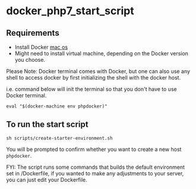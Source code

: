 # docker_php7_start_script

## Requirements

*  Install Docker [mac os](https://docs.docker.com/docker-for-mac/)
*  Might need to install virtual machine, depending on the Docker version you choose. 

Please Note: Docker terminal comes with Docker, but one can also use any shell to access docker by first initializing the shell with the docker host. 

i.e. command below will init the terminal so that you don't have to use Docker terminal.
```
eval "$(docker-machine env phpdocker)"
```


## To run the start script 

```
sh scripts/create-starter-environment.sh
```

You will be prompted to confirm whether you want to create a new host `phpdocker`.

FYI: The script runs some commands that builds the default environment set in /Dockerfile, if you wanted to make any adjustments to your server, you can just edit your Dockerfile.
